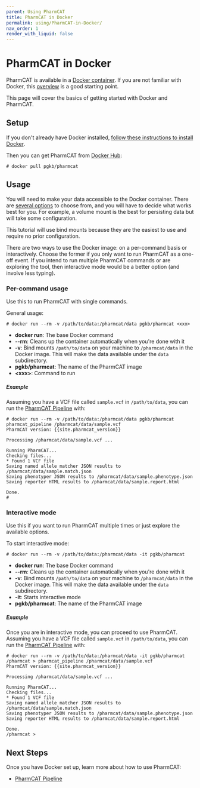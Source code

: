 ```yaml
---
parent: Using PharmCAT
title: PharmCAT in Docker
permalink: using/PharmCAT-in-Docker/
nav_order: 1
render_with_liquid: false
---
```

# PharmCAT in Docker

PharmCAT is available in a [Docker container](https://hub.docker.com/r/pgkb/pharmcat).
If you are not familiar with Docker, this [overview](https://docs.docker.com/get-started/overview/) is a good starting
point.

This page will cover the basics of getting started with Docker and PharmCAT.


## Setup

If you don't already have Docker installed,
[follow these instructions to install Docker](https://docs.docker.com/get-docker/).

Then you can get PharmCAT from [Docker Hub](https://hub.docker.com/r/pgkb/pharmcat):

```console
# docker pull pgkb/pharmcat
```

## Usage

You will need to make your data accessible to the Docker container. There are
[several options](https://docs.docker.com/storage/) to choose from, and you will have to decide what works best for you.
For example, a volume mount is the best for persisting data but will take some configuration.

This tutorial will use bind mounts because they are the easiest to use and require no prior configuration.

There are two ways to use the Docker image: on a per-command basis or interactively.
Choose the former if you only want to run PharmCAT as a one-off event.
If you intend to run multiple PharmCAT commands or are exploring the tool, then interactive mode would be a better 
option (and involve less typing).  


### Per-command usage

Use this to run PharmCAT with single commands.  

General usage:

```console
# docker run --rm -v /path/to/data:/pharmcat/data pgkb/pharmcat <xxx>
```

* __docker run__: The base Docker command
* __--rm__: Cleans up the container automatically when you're done with it
* __-v__: Bind mounts `/path/to/data` on your machine to `/pharmcat/data` in the Docker image.
This will make the data available under the `data` subdirectory.
* __pgkb/pharmcat__: The name of the PharmCAT image
* __&lt;xxx&gt;__: Command to run

##### Example 

Assuming you have a VCF file called `sample.vcf` in `/path/to/data`, you can run the
[PharmCAT Pipeline](/using/Running-PharmCAT-Pipeline) with:

```console
# docker run --rm -v /path/to/data:/pharmcat/data pgkb/pharmcat pharmcat_pipeline /pharmcat/data/sample.vcf
PharmCAT version: {{site.pharmcat_version}}

Processing /pharmcat/data/sample.vcf ...

Running PharmCAT...
Checking files...
* Found 1 VCF file
Saving named allele matcher JSON results to /pharmcat/data/sample.match.json
Saving phenotyper JSON results to /pharmcat/data/sample.phenotype.json
Saving reporter HTML results to /pharmcat/data/sample.report.html

Done.
#
```


### Interactive mode

Use this if you want to run PharmCAT multiple times or just explore the available options.

To start interactive mode:

```console
# docker run --rm -v /path/to/data:/pharmcat/data -it pgkb/pharmcat
```
* __docker run__: The base Docker command
* __--rm__: Cleans up the container automatically when you're done with it
* __-v__: Bind mounts `/path/to/data` on your machine to `/pharmcat/data` in the Docker image.
This will make the data available under the `data` subdirectory.
* __-it__: Starts interactive mode
* __pgkb/pharmcat__: The name of the PharmCAT image

##### Example

Once you are in interactive mode, you can proceed to use PharmCAT.
Assuming you have a VCF file called `sample.vcf` in `/path/to/data`, you can run the
[PharmCAT Pipeline](/using/Running-PharmCAT-Pipeline) with:

```console
# docker run --rm -v /path/to/data:/pharmcat/data -it pgkb/pharmcat
/pharmcat > pharmcat_pipeline /pharmcat/data/sample.vcf
PharmCAT version: {{site.pharmcat_version}}

Processing /pharmcat/data/sample.vcf ...

Running PharmCAT...
Checking files...
* Found 1 VCF file
Saving named allele matcher JSON results to /pharmcat/data/sample.match.json
Saving phenotyper JSON results to /pharmcat/data/sample.phenotype.json
Saving reporter HTML results to /pharmcat/data/sample.report.html

Done.
/pharmcat >
```


## Next Steps

Once you have Docker set up, learn more about how to use PharmCAT:

* [PharmCAT Pipeline](/using/Running-PharmCAT-Pipeline)
